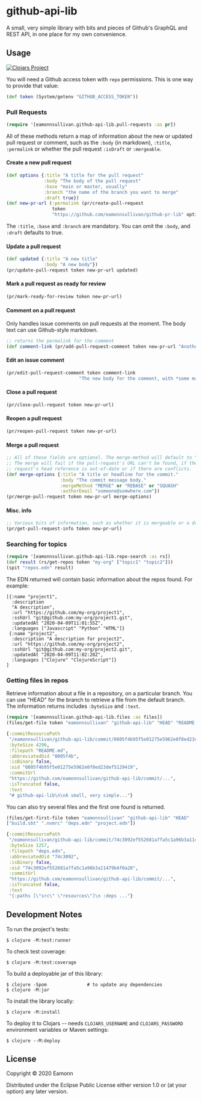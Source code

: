 # github-api-lib

A small, very simple library with bits and pieces of Github's GraphQL and REST API, in one place for my own convenience.

## Usage

[![Clojars Project](https://img.shields.io/clojars/v/eamonnsullivan/github-api-lib.svg)](https://clojars.org/eamonnsullivan/github-api-lib)

You will need a Github access token with `repo` permissions. This is one way to provide that value:
```clojure
(def token (System/getenv "GITHUB_ACCESS_TOKEN"))
```
### Pull Requests

```clojure
(require '[eamonnsullivan.github-api-lib.pull-requests :as pr])
```

All of these methods return a map of information about the new or updated pull request or comment, such as the `:body` (in markdown), `:title`, `:permalink` or whether the pull request `:isDraft` or `:mergeable`.

#### Create a new pull request
```clojure
(def options {:title "A title for the pull request"
              :body "The body of the pull request"
              :base "main or master, usually"
              :branch "the name of the branch you want to merge"
              :draft true})
(def new-pr-url (:permalink (pr/create-pull-request
                 token
                 "https://github.com/eamonnsullivan/github-pr-lib" options)))
```
The `:title`, `:base` and `:branch` are mandatory. You can omit the `:body`, and `:draft` defaults to true.

#### Update a pull request
```clojure
(def updated {:title "A new title"
              :body "A new body"})
(pr/update-pull-request token new-pr-url updated)
```
#### Mark a pull request as ready for review
```clojure
(pr/mark-ready-for-review token new-pr-url)
```
#### Comment on a pull request
Only handles issue comments on pull requests at the moment. The body text can use Github-style markdown.
```clojure
;; returns the permalink for the comment
(def comment-link (pr/add-pull-request-comment token new-pr-url "Another comment."))
```
#### Edit an issue comment
```clojure
(pr/edit-pull-request-comment token comment-link
                           "The new body for the comment, with *some markdown* and `stuff`.")
```
#### Close a pull request
```clojure
(pr/close-pull-request token new-pr-url)
```
#### Reopen a pull request
```clojure
(pr/reopen-pull-request token new-pr-url)
```
#### Merge a pull request
```clojure
;; All of these fields are optional. The merge-method will default to "SQUASH".
;; The merge will fail if the pull-request's URL can't be found, if the pull
;; request's head reference is out-of-date or if there are conflicts.
(def merge-options {:title "A title or headline for the commit."
                    :body "The commit message body."
                    :mergeMethod "MERGE" or "REBASE" or "SQUASH"
                    :authorEmail "someone@somwhere.com"})
(pr/merge-pull-request token new-pr-url merge-options)
```
#### Misc. info
```clojure
;; Various bits of information, such as whether it is mergeable or a draft.
(pr/get-pull-request-info token new-pr-url)
```

### Searching for topics

```clojure
(require '[eamonnsullivan.github-api-lib.repo-search :as rs])
(def result (rs/get-repos token "my-org" ["topic1" "topic2"]))
(spit "repos.edn" result)
```
The EDN returned will contain basic information about the repos found. For example:

```edn
[{:name "project1",
  :description
  "A description",
  :url "https://github.com/my-org/project1",
  :sshUrl "git@github.com:my-org/project1.git",
  :updatedAt "2020-04-09T11:01:55Z",
  :languages ["Javascript" "Python" "HTML"]}
 {:name "project2",
  :description "A description for project2",
  :url "https://github.com/my-org/project2",
  :sshUrl "git@github.com:my-org/project2.git",
  :updatedAt "2020-04-09T11:02:28Z",
  :languages ["Clojure" "ClojureScript"]}
]
```

### Getting files in repos

Retrieve information about a file in a repository, on a particular branch. You can use "HEAD" for the branch to retrieve a file from the default branch. The information returns includes `:byteSize` and `:text`.

```clojure
(require '[eamonnsullivan.github-api-lib.files :as files])
(files/get-file token "eamonnsullivan" "github-api-lib" "HEAD" "README.md")

{:commitResourcePath
 "/eamonnsullivan/github-api-lib/commit/0805f4b95f5e01275e5962e0f8ed23def5129419",
 :byteSize 4296,
 :filepath "README.md",
 :abbreviatedOid "0805f4b",
 :isBinary false,
 :oid "0805f4b95f5e01275e5962e0f8ed23def5129419",
 :commitUrl
 "https://github.com/eamonnsullivan/github-api-lib/commit/...",
 :isTruncated false,
 :text
 "# github-api-lib\n\nA small, very simple..."}
```

You can also try several files and the first one found is returned.
```clojure
(files/get-first-file token "eamonnsullivan" "github-api-lib" "HEAD"
["build.sbt" ".nvmrc" "deps.edn" "project.edn"])

{:commitResourcePath
 "/eamonnsullivan/github-api-lib/commit/74c3092ef552681a7fa5c1a96b3a11479b4f0a28",
 :byteSize 1257,
 :filepath "deps.edn",
 :abbreviatedOid "74c3092",
 :isBinary false,
 :oid "74c3092ef552681a7fa5c1a96b3a11479b4f0a28",
 :commitUrl
 "https://github.com/eamonnsullivan/github-api-lib/commit/...",
 :isTruncated false,
 :text
 "{:paths [\"src\" \"resources\"]\n :deps ..."}
```
## Development Notes

To run the project's tests:

    $ clojure -M:test:runner

To check test coverage:

    $ clojure -M:test:coverage

To build a deployable jar of this library:

    $ clojure -Spom               # to update any dependencies
    $ clojure -M:jar

To install the library locally:

    $ clojure -M:install

To deploy it to Clojars -- needs `CLOJARS_USERNAME` and `CLOJARS_PASSWORD` environment variables or Maven settings:

    $ clojure --M:deploy

## License

Copyright © 2020 Eamonn

Distributed under the Eclipse Public License either version 1.0 or (at
your option) any later version.
